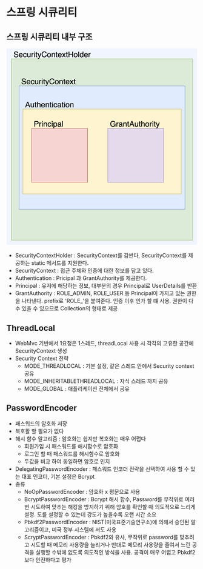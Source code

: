 # 스프링 시큐리티

## 스프링 시큐리티 내부 구조
![security_structure](./img/security_structure.png)
- SecurityContextHolder : SecurityContext를 감싼다, SecurityContext를 제공하는 static 메서드를 지원한다.
- SecurityContext : 접근 주체와 인증에 대한 정보를 담고 있다.
- Authentication : Pricipal 과 GrantAuthority를 제공한다.
- Principal : 유저에 해당하는 정보, 대부분의 경우 Principal로 UserDetails를 반환
- GrantAuthority : ROLE_ADMIN, ROLE_USER 등 Principal이 가지고 있는 권한을 나타낸다. prefix로 'ROLE_'을 붙여준다. 인증 이후 인가 할 떄 사용. 권한이 다수 있을 수 있으므로 Collection의 형태로 제공

## ThreadLocal
- WebMvc 기반에서 1요청은 1스레드, threadLocal 사용 시 각각의 고유한 공간에 SecurityContext 생성
- Security Context 전략
    - MODE_THREADLOCAL : 기본 설정, 같은 스레드 안에서 Security context 공유
    - MODE_INHERITABLETHREADLOCAL : 자식 스레드 까지 공유
    - MODE_GLOBAL : 애플리케이션 전체에서 공유

## PasswordEncoder
- 패스워드의 암호화 저장
- 복호활 할 필요가 없다
- 해시 함수 알고리즘 : 암호화는 쉽지만 복호화는 매우 어렵다
    - 회원가입 시 패스워드를 해시함수로 암호화
    - 로그인 할 때 패스워드를 해시함수로 암호화
    - 두값을 비교 하여 동일하면 암호로 인지
- DelegatingPasswordEncoder : 패스워드 인코더 전략을 선택하여 사용 할 수 있는 대표 인코더, 기본 설정은 Bcrypt
- 종류
    - NoOpPasswordEncoder : 암호화 x 평문으로 사용
    - BcryptPasswordEncoder : Bcrypt 해시 함수, Password를 무작위로 여러번 시도하여 맞추는 해킹을 방지하기 위해 암호를 확인할 때 의도적으로 느리게 설정. 도를 설정할 수 있는데 강도가 높을수록 오랜 시간 소요
    - Pbkdf2PasswordEncoder : NIST(미국표준기술연구소)에 의해서 승인된 알고리즘이고, 미국 정부 시스템에 서도 사용
    - ScryptPasswordEncoder : Pbkdf2와 유사, 무작위로 password를 맞추려고 시도할 때 메모리 사용량을 늘리거나 반대로 메모리 사용량을 줄여서 느린 공격을 실행할 수밖에 없도록 의도적인 방식을 사용. 공격이 매우 어렵고 Pbkdf2보다 안전하다고 평가
    